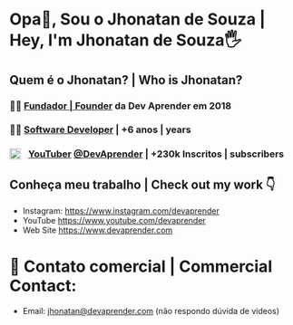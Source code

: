 # **Opa👋, Sou o Jhonatan de Souza | Hey, I'm Jhonatan de Souza🖐**

## Quem é o Jhonatan? | Who is Jhonatan?

### 🙋‍♂️ **[Fundador | Founder](https://www.devaprender.com) da Dev Aprender em 2018**
### 👨‍💻 **[Software Developer](https://www.linkedin.com/in/jhonatands/) | +6 anos | years**
### <a href="https://www.youtube.com/devaprender"><img align="left" alt="🔴" width="20px" style='padding-right:10px' src="https://cdn-icons-png.flaticon.com/512/174/174883.png" /></a>**[YouTuber]([youtube.com/devaprender](https://youtube.com/c/DevAprender/)) [@DevAprender](https://youtube.com/c/DevAprender/) | +230k Inscritos | subscribers**

## **Conheça meu trabalho | Check out my work 👇**
* Instagram: https://www.instagram.com/devaprender
* YouTube https://www.youtube.com/devaprender
* Web Site https://www.devaprender.com

# 📨 Contato comercial | Commercial Contact:
- Email: jhonatan@devaprender.com
(não respondo dúvida de videos)
